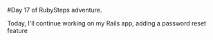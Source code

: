#Day 17 of RubySteps adventure.

Today, I'll continue working on my Rails app, adding a password reset feature